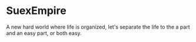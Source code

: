 SuexEmpire
==========

A new hard world where life is organized, let's separate the life to the a part and an easy part, or both easy.